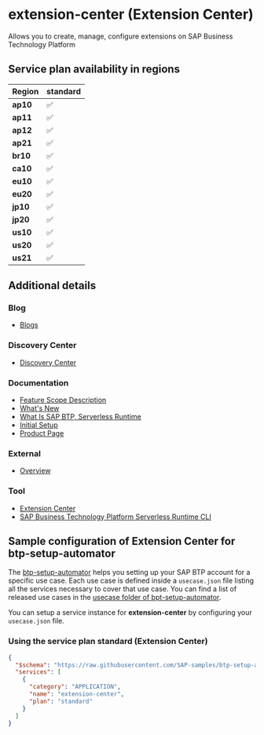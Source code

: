 # extension-center (Extension Center)

Allows you to create, manage, configure extensions on SAP Business Technology Platform

## Service plan availability in regions

| Region | standard |
|--------|----------|
|  **ap10** | ✅ |
|  **ap11** | ✅ |
|  **ap12** | ✅ |
|  **ap21** | ✅ |
|  **br10** | ✅ |
|  **ca10** | ✅ |
|  **eu10** | ✅ |
|  **eu20** | ✅ |
|  **jp10** | ✅ |
|  **jp20** | ✅ |
|  **us10** | ✅ |
|  **us20** | ✅ |
|  **us21** | ✅ |

## Additional details
### Blog

- [Blogs](https://blogs.sap.com/?s=serverless+runtime)

### Discovery Center

- [Discovery Center](https://discovery-center.cloud.sap/serviceCatalog/serverless-runtime)

### Documentation

- [Feature Scope Description](https://help.sap.com/doc/5e8107bf49684962b897217040398007/)
- [What's New](https://help.sap.com/docs/BTP/bf7b2ff68518427c85b30ac3184ad215/61834baadfcc45a2b4bf6675b518e6f9.html)
- [What Is SAP BTP, Serverless Runtime](https://help.sap.com/docs/BTP/bf7b2ff68518427c85b30ac3184ad215/7b8cc2b0e8d141d6aa37c7dff4d70b82.html)
- [Initial Setup](https://help.sap.com/docs/BTP/bf7b2ff68518427c85b30ac3184ad215/80f67e476a8447378a72b3fcfbce8f3e.html)
- [Product Page](https://help.sap.com/docs/XF_SERVERLESS_RUNTIME)

### External

- [Overview](https://www.youtube.com/embed/hUx3Miq29XQ)

### Tool

- [Extension Center](https://help.sap.com/docs/BTP/bf7b2ff68518427c85b30ac3184ad215/6f6b050980384b18bb0a0bae5a9b2daa.html)
- [SAP Business Technology Platform Serverless Runtime CLI](https://help.sap.com/docs/BTP/bf7b2ff68518427c85b30ac3184ad215/8400ccd0efc94c3096a9468c1e5f63ce.html)

## Sample configuration of **Extension Center** for btp-setup-automator

The [btp-setup-automator](https://github.com/SAP-samples/btp-setup-automator) helps you setting up your SAP BTP account for a specific use case. Each use case is defined inside a `usecase.json` file listing all the services necessary to cover that use case. You can find a list of released use cases in the [usecase folder of bpt-setup-automator](https://github.com/SAP-samples/btp-setup-automator/tree/main/usecases).

You can setup a service instance for **extension-center** by configuring your `usecase.json` file.

### Using the service plan **standard** (Extension Center)

```json
{
  "$schema": "https://raw.githubusercontent.com/SAP-samples/btp-setup-automator/main/libs/btpsa-usecase.json",
  "services": [
    {
      "category": "APPLICATION",
      "name": "extension-center",
      "plan": "standard"
    }
  ]
}
```
